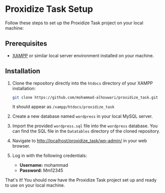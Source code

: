 # Proxidize Task Setup

Follow these steps to set up the Proxidize Task project on your local machine:

## Prerequisites

- [XAMPP](https://www.apachefriends.org/index.html) or similar local server environment installed on your machine.

## Installation

1. Clone the repository directly into the `htdocs` directory of your XAMPP installation:
    ```bash
    git clone https://github.com/mohammad-alhouwari/proxidize_task.git
    ```
    It should appear as `/xampp/htdocs/proxidize_task`

2. Create a new database named `wordpress` in your local MySQL server.

3. Import the provided `wordpress.sql` file into the `wordpress` database. You can find the SQL file in the `Datatables` directory of the cloned repository.

4. Navigate to [http://localhost/proxidize_task/wp-admin/](http://localhost/proxidize_task/wp-admin/) in your web browser.

5. Log in with the following credentials:
    - **Username:** mohammad
    - **Password:** Mm12345

That's it! You should now have the Proxidize Task project set up and ready to use on your local machine.
